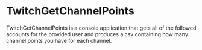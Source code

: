 # TwitchGetChannelPoints
TwitchGetChannelPoints is a console application that gets all of the followed accounts for the provided user and produces a csv containing how many channel points you have for each channel.
